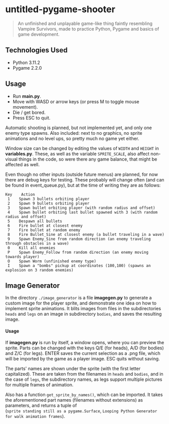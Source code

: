 # untitled-pygame-shooter
> An unfinished and unplayable game-like thing faintly resembling Vampire Survivors, made to practice Python, Pygame and basics of game development.

## Technologies Used
- Python 3.11.2
- Pygame 2.2.0

## Usage
- Run **main.py**.
- Move with WASD or arrow keys (or press M to toggle mouse movement).
- Die / get bored.
- Press ESC to quit.

Automatic shooting is planned, but not implemented yet, and only one enemy type spawns. Also included: next to no graphics, no sprite animations and no level ups, so pretty much no game yet either.

Window size can be changed by editing the values of `WIDTH` and `HEIGHT` in **variables.py**. These, as well as the variable `SPRITE_SCALE`, also affect non-visual things in the code, so were there any game balance, that might be affected as well.

Even though no other inputs (outside future menus) are planned, for now there are debug keys for testing. These probably will change often (and can be found in event_queue.py), but at the time of writing they are as follows:
```
Key    Action
 1    Spawn 3 bullets orbiting player
 2    Spawn 9 bullets orbiting player
 3    Spawn bullet orbiting player (with random radius and offset)
 4    Spawn bullet orbiting last bullet spawned with 3 (with random radius and offset)
 5    Despawn all bullets
 6    Fire bullet at closest enemy
 7    Fire bullet at random enemy
 8    Fire Bullet_Sine at closest enemy (a bullet traveling in a wave)
 9    Spawn Enemy_Sine from random direction (an enemy traveling through obstacles in a wave)
 0    Kill all enemies
 P    Spawn Enemy_Follow from random direction (an enemy moving towards player)
 O    Spawn Worm (unfinished enemy type)
 I    Spawn a "bombs" pickup at coordinates (100,100) (spawns an explosion on 3 random enemies)
```

## Image Generator
In the directory `./image_generator` is a file **imagegen.py** to generate a custom image for the player sprite, and demonstrate one idea on how to implement sprite animations. It blits images from files in the subdirectories `heads` and `legs` on an image in subdirectory `bodies`, and saves the resulting image.

#### Usage
If **imagegen.py** is run by itself, a window opens, where you can preview the sprite. Parts can be changed with the keys Q/E (for heads), A/D (for bodies) and Z/C (for legs). ENTER saves the current selection as a .png file, which will be imported by the game as a player image. ESC quits without saving.

The parts' names are shown under the sprite (with the first letter capitalized). These are taken from the filenames in `heads` and `bodies`, and in the case of `legs`, the subdirectory names, as legs support multiple pictures for multiple frames of animation. 

Also has a function `get_sprite_by_names()`, which can be imported. It takes the aforementioned part names (filenames without extensions) as parameters, and returns a tuple of  
(`sprite standing still as a pygame.Surface`, `Looping Python Generator for walk animation frames`).
